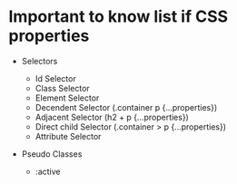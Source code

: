 # Important to know list if CSS properties
- Selectors
  - Id Selector
  - Class Selector
  - Element Selector
  - Decendent Selector (.container p {...properties})
  - Adjacent Selector (h2 + p {...properties})
  - Direct child Selector (.container > p {...properties})
  - Attribute Selector 

- Pseudo Classes
  - :active
  
